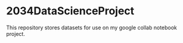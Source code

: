 # 2034DataScienceProject

This repository stores datasets for use on my google collab notebook project.

